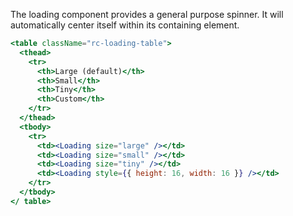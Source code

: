 The loading component provides a general purpose spinner. It will automatically center itself within its containing element.

```jsx
<table className="rc-loading-table">
  <thead>
    <tr>
      <th>Large (default)</th>
      <th>Small</th>
      <th>Tiny</th>
      <th>Custom</th>
    </tr>
  </thead>
  <tbody>
    <tr>
      <td><Loading size="large" /></td>
      <td><Loading size="small" /></td>
      <td><Loading size="tiny" /></td>
      <td><Loading style={{ height: 16, width: 16 }} /></td>
    </tr>
  </tbody>
</ table>
```

